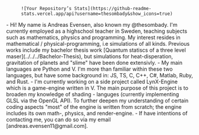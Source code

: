 <div aling="center">
  <figure>
  
    ![Your Repository’s Stats](https://github-readme-stats.vercel.app/api?username=thesombady&show_icons=true)
  </figure>
</div>
- Hi! My name is Andreas Evensen, also known my @thesombady. I'm currently employed as a highschool teacher in Sweden, teaching subjects such as mathematics, physics and programming. My interest resides in mathematical / physical-programming, i.e simulations of all kinds. Previous works include my bachelor thesis work [Quantum statiscs of a three level maser](../../../Bachelor-Thesis), but simulations for heat-disperation, gravitation of planets and "slime" have been done extensivly.
- My main languages are Python and V. I'm more than familiar within these two languages, but have some background in: JS, TS, C, C++, C#, Matlab, Ruby, and Rust.
- I'm currently working on a side project called LynX-Engine which is a game-engine written in V. The main purpose of this project is to broaden my knowledge of shading - languges (currently implementing GLSL via the OpenGL API). To further deepen my understanding of certain coding aspects "most" of the engine is written from scratch; the engine includes its own math-, physics, and render-engine.
- If have intentions of contacting me, you can do so via my email [andreas.evensen11@gmail.com].

<!---
thesombady/thesombady is a ✨ special ✨ repository because its `README.md` (this file) appears on your GitHub profile.
You can click the Preview link to take a look at your changes.
--->
